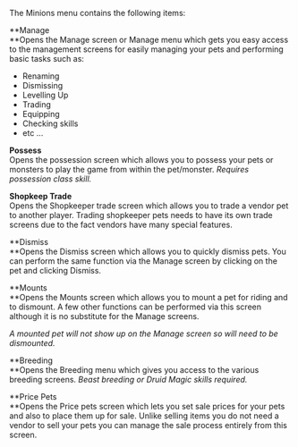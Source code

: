 ---
---
The Minions menu contains the following items:

**Manage  
**Opens the Manage screen or Manage menu which gets you easy access to the management screens for easily managing your pets and performing basic tasks such as:

*   Renaming
*   Dismissing
*   Levelling Up
*   Trading
*   Equipping
*   Checking skills
*   etc ...

**Possess**  
Opens the possession screen which allows you to possess your pets or monsters to play the game from within the pet/monster. _Requires possession class skill._

**Shopkeep Trade**  
Opens the Shopkeeper trade screen which allows you to trade a vendor pet to another player. Trading shopkeeper pets needs to have its own trade screens due to the fact vendors have many special features.

**Dismiss  
**Opens the Dismiss screen which allows you to quickly dismiss pets. You can perform the same function via the Manage screen by clicking on the pet and clicking Dismiss.

**Mounts  
**Opens the Mounts screen which allows you to mount a pet for riding and to dismount. A few other functions can be performed via this screen although it is no substitute for the Manage screens.

_A mounted pet will not show up on the Manage screen so will need to be dismounted._

**Breeding  
**Opens the Breeding menu which gives you access to the various breeding screens. _Beast breeding or Druid Magic skills required._

**Price Pets  
**Opens the Price pets screen which lets you set sale prices for your pets and also to place them up for sale. Unlike selling items you do not need a vendor to sell your pets you can manage the sale process entirely from this screen.